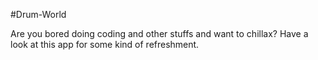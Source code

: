 #Drum-World


Are you bored doing coding and other stuffs and want to chillax? Have a look at this app for some kind of refreshment.

